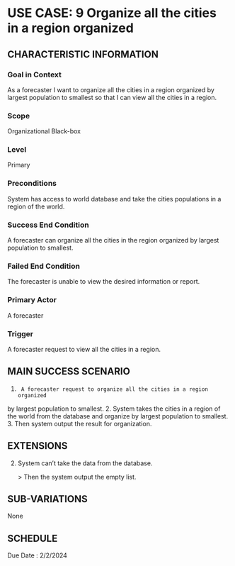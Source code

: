 # USE CASE: 9 Organize all the cities in a region organized 
## CHARACTERISTIC INFORMATION

### Goal in Context
As a forecaster I want to organize all the cities in a region organized by largest population to smallest so that I can view all the cities in a region. 
### Scope

Organizational Black-box

### Level

Primary

### Preconditions

System has access to world database and take the cities populations in a region of the world.

### Success End Condition

A forecaster can organize all the cities in the region organized by largest population to smallest.

### Failed End Condition

The forecaster is unable to view the desired information or report.

### Primary Actor

A forecaster

### Trigger

A forecaster request to view all the cities in a region.


## MAIN SUCCESS SCENARIO

1.      A forecaster request to organize all the cities in a region organized
by largest population to smallest.
2.      System takes the cities in a region of the world from the database and organize by largest population to smallest.
3.      Then system output the result for organization.


## EXTENSIONS

2. System can’t take the data from the database.

   ​> Then the system output the empty list.

## SUB-VARIATIONS

None

## SCHEDULE

Due Date : 2/2/2024
